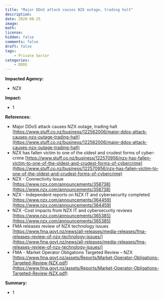 ```yaml
---
title: "Major DDoS attack causes NZX outage, trading halt"
description: 
date: 2020-08-25
image: 
math: 
license: 
hidden: false
comments: false
draft: false
tags: 
    - Private Sector
categories:
    - DDOS
---
```

**Impacted Agency:**
* NZX

**Impact:**
* 1

**References:**
* Major DDoS attack causes NZX outage, trading halt [https://www.stuff.co.nz/business/122562006/major-ddos-attack-causes-nzx-outage-trading-halt](https://www.stuff.co.nz/business/122562006/major-ddos-attack-causes-nzx-outage-trading-halt)
* NZX has fallen victim to one of the oldest and crudest forms of cyber-crime [https://www.stuff.co.nz/business/122570956/nzx-has-fallen-victim-to-one-of-the-oldest-and-crudest-forms-of-cybercrime](https://www.stuff.co.nz/business/122570956/nzx-has-fallen-victim-to-one-of-the-oldest-and-crudest-forms-of-cybercrime)
* NZX - Connectivity Issue [https://www.nzx.com/announcements/358738](https://www.nzx.com/announcements/358738)
* NZX - Independent reports on NZX IT and cybersecurity completed [https://www.nzx.com/announcements/364459](https://www.nzx.com/announcements/364459)
* NZX -Cost impacts from NZX IT and cybersecurity reviews [https://www.nzx.com/announcements/365385](https://www.nzx.com/announcements/365385)
* FMA releases review of NZX technology issues [https://www.fma.govt.nz/news/all-releases/media-releases/fma-releases-review-of-nzx-technology-issues/](https://www.fma.govt.nz/news/all-releases/media-releases/fma-releases-review-of-nzx-technology-issues/)
* FMA - Market Operator Obligations
Targeted Review – NZX [https://www.fma.govt.nz/assets/Reports/Market-Operator-Obligations-Targeted-Review-NZX.pdf](https://www.fma.govt.nz/assets/Reports/Market-Operator-Obligations-Targeted-Review-NZX.pdf)

**Summary:**
* 1